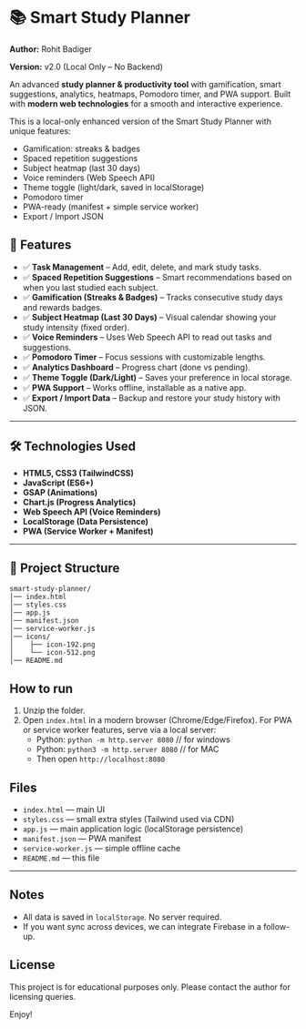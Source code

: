# 📚 Smart Study Planner

**Author:** Rohit Badiger  

**Version:** v2.0 (Local Only – No Backend)

An advanced **study planner & productivity tool** with gamification, smart suggestions, analytics, heatmaps, Pomodoro timer, and PWA support.
Built with **modern web technologies** for a smooth and interactive experience.

This is a local-only enhanced version of the Smart Study Planner with unique features:
- Gamification: streaks & badges
- Spaced repetition suggestions
- Subject heatmap (last 30 days)
- Voice reminders (Web Speech API)
- Theme toggle (light/dark, saved in localStorage)
- Pomodoro timer
- PWA-ready (manifest + simple service worker)
- Export / Import JSON

## 🚀 Features

* ✅ **Task Management** – Add, edit, delete, and mark study tasks.
* ✅ **Spaced Repetition Suggestions** – Smart recommendations based on when you last studied each subject.
* ✅ **Gamification (Streaks & Badges)** – Tracks consecutive study days and rewards badges.
* ✅ **Subject Heatmap (Last 30 Days)** – Visual calendar showing your study intensity (fixed order).
* ✅ **Voice Reminders** – Uses Web Speech API to read out tasks and suggestions.
* ✅ **Pomodoro Timer** – Focus sessions with customizable lengths.
* ✅ **Analytics Dashboard** – Progress chart (done vs pending).
* ✅ **Theme Toggle (Dark/Light)** – Saves your preference in local storage.
* ✅ **PWA Support** – Works offline, installable as a native app.
* ✅ **Export / Import Data** – Backup and restore your study history with JSON.

---

## 🛠️ Technologies Used

* **HTML5, CSS3 (TailwindCSS)**
* **JavaScript (ES6+)**
* **GSAP (Animations)**
* **Chart.js (Progress Analytics)**
* **Web Speech API (Voice Reminders)**
* **LocalStorage (Data Persistence)**
* **PWA (Service Worker + Manifest)**

---

## 📂 Project Structure

```
smart-study-planner/
│── index.html
│── styles.css
│── app.js
│── manifest.json
│── service-worker.js
│── icons/
│    ├── icon-192.png
│    └── icon-512.png
│── README.md
```


## How to run
1. Unzip the folder.
2. Open `index.html` in a modern browser (Chrome/Edge/Firefox). For PWA or service worker features, serve via a local server:
   - Python: `python -m http.server 8080`       // for windows
   - Python: `python3 -m http.server 8080`     // for MAC 
   - Then open `http://localhost:8080`

## Files
- `index.html` — main UI
- `styles.css` — small extra styles (Tailwind used via CDN)
- `app.js` — main application logic (localStorage persistence)
- `manifest.json` — PWA manifest
- `service-worker.js` — simple offline cache
- `README.md` — this file

---

## Notes
- All data is saved in `localStorage`. No server required.
- If you want sync across devices, we can integrate Firebase in a follow-up.

## License
This project is for educational purposes only. Please contact the author for licensing queries.

Enjoy!
